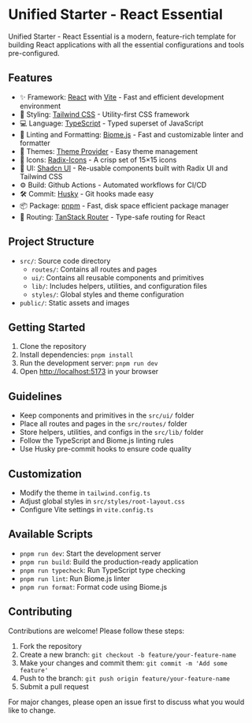 # Unified Starter - React Essential

Unified Starter - React Essential is a modern, feature-rich template for building React applications with all the essential configurations and tools pre-configured.

## Features

- ✨ Framework: [React](https://reactjs.org/) with [Vite](https://vitejs.dev/) - Fast and efficient development environment
- 🚀 Styling: [Tailwind CSS](https://tailwindcss.com/) - Utility-first CSS framework
- 💻 Language: [TypeScript](https://www.typescriptlang.org/) - Typed superset of JavaScript
- 🧹 Linting and Formatting: [Biome.js](https://biomejs.dev/) - Fast and customizable linter and formatter
- 🎨 Themes: [Theme Provider](src/lib/theme-provider.tsx) - Easy theme management
- 💄 Icons: [Radix-Icons](https://www.radix-ui.com/icons) - A crisp set of 15×15 icons
- 🎨 UI: [Shadcn UI](https://ui.shadcn.com/) - Re-usable components built with Radix UI and Tailwind CSS
- ⚙️ Build: Github Actions - Automated workflows for CI/CD
- 🛠 Commit: [Husky](https://typicode.github.io/husky/) - Git hooks made easy
- 📦 Package: [pnpm](https://pnpm.io/) - Fast, disk space efficient package manager
- 🚀 Routing: [TanStack Router](https://tanstack.com/router/v1) - Type-safe routing for React

## Project Structure

- `src/`: Source code directory
  - `routes/`: Contains all routes and pages
  - `ui/`: Contains all reusable components and primitives
  - `lib/`: Includes helpers, utilities, and configuration files
  - `styles/`: Global styles and theme configuration
- `public/`: Static assets and images

## Getting Started

1. Clone the repository
2. Install dependencies: `pnpm install`
3. Run the development server: `pnpm run dev`
4. Open [http://localhost:5173](http://localhost:5173) in your browser

## Guidelines

- Keep components and primitives in the `src/ui/` folder
- Place all routes and pages in the `src/routes/` folder
- Store helpers, utilities, and configs in the `src/lib/` folder
- Follow the TypeScript and Biome.js linting rules
- Use Husky pre-commit hooks to ensure code quality

## Customization

- Modify the theme in `tailwind.config.ts`
- Adjust global styles in `src/styles/root-layout.css`
- Configure Vite settings in `vite.config.ts`

## Available Scripts

- `pnpm run dev`: Start the development server
- `pnpm run build`: Build the production-ready application
- `pnpm run typecheck`: Run TypeScript type checking
- `pnpm run lint`: Run Biome.js linter
- `pnpm run format`: Format code using Biome.js

## Contributing

Contributions are welcome! Please follow these steps:

1. Fork the repository
2. Create a new branch: `git checkout -b feature/your-feature-name`
3. Make your changes and commit them: `git commit -m 'Add some feature'`
4. Push to the branch: `git push origin feature/your-feature-name`
5. Submit a pull request

For major changes, please open an issue first to discuss what you would like to change.